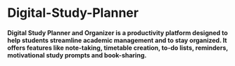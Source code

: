 # Digital-Study-Planner

#### Digital Study Planner and Organizer is a productivity platform designed to help students streamline academic management and to stay organized. It offers features like note-taking, timetable creation, to-do lists, reminders, motivational study prompts and book-sharing.
